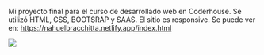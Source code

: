 Mi proyecto final para el curso de desarrollado web en Coderhouse.
Se utilizó HTML, CSS, BOOTSRAP y SAAS.
El sitio es responsive.
Se puede ver en: https://nahuelbracchitta.netlify.app/index.html

![](./nbgif.gif)